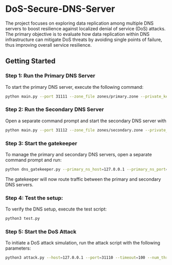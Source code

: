 # DoS-Secure-DNS-Server
The project focuses on exploring data replication among multiple DNS servers to boost resilience against localized denial of service (DoS) attacks. The primary objective is to evaluate how data replication within DNS infrastructure can mitigate DoS threats by avoiding single points of failure, thus improving overall service resilience.

## Getting Started

### Step 1: Run the Primary DNS Server
To start the primary DNS server, execute the following command:

```bash
python main.py --port 31111 --zone_file zones/primary.zone --private_key_path keys/primary.pem --mode udp 
```

### Step 2: Run the Secondary DNS Server
Open a separate command prompt and start the secondary DNS server with
```bash
python main.py --port 31112 --zone_file zones/secondary.zone --private_key_path keys/secondary.pem --mode udp
```

### Step 3: Start the gatekeeper
To manage the primary and secondary DNS servers, open a separate command prompt and run:
```bash
python dns_gatekeeper.py --primary_ns_host=127.0.0.1 --primary_ns_port=31111 --secondary_ns_host=127.0.0.1 --secondary_ns_port=31112 --port=31110
```
The gatekeeper will now route traffic between the primary and secondary DNS servers.

### Step 4: Test the setup:
To verify the DNS setup, execute the test script:
```bash
python3 test.py
```

### Step 5: Start the DoS Attack
To initiate a DoS attack simulation, run the attack script with the following parameters:
```bash
python3 attack.py --host=127.0.0.1 --port=31110 --timeout=100 --num_threads=10
```
